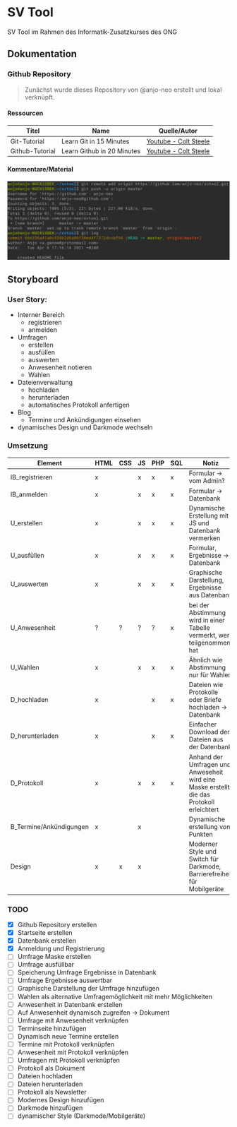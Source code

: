 # SV Tool

SV Tool im Rahmen des Informatik-Zusatzkurses des ONG

## Dokumentation

### Github Repository

> Zunächst wurde dieses Repository von @anjo-neo erstellt und lokal verknüpft.

#### Ressourcen
| Titel | Name | Quelle/Autor |
| --- | --- | --- |
| Git-Tutorial | Learn Git in 15 Minutes | [Youtube - Colt Steele](https://www.youtube.com/watch?v=USjZcfj8yxE) |
| Github-Tutorial | Learn Github in 20 Minutes | [Youtube - Colt Steele](https://www.youtube.com/watch?v=nhNq2kIvi9s) |

#### Kommentare/Material
![Screenshot vom Terminal "Github Repository erstellen"](https://github.com/anjo-neo/svtool/blob/master/Screenshots/Screenshot%20from%202021-04-06%2017-22-25.png)

## Storyboard

### User Story:

* Interner Bereich
  * registrieren
  * anmelden
* Umfragen
  * erstellen
  * ausfüllen
  * auswerten
  * Anwesenheit notieren
  * Wahlen
* Dateienverwaltung
  * hochladen
  * herunterladen
  * automatisches Protokoll anfertigen
* Blog
  * Termine und Ankündigungen einsehen
* dynamisches Design und Darkmode wechseln

### Umsetzung
| Element | HTML | CSS | JS | PHP | SQL | Notiz |
| --- | --- | --- | --- | --- | --- | --- |
| IB_registrieren | x | | x | x | x | Formular -> vom Admin? |
| IB_anmelden | x | | x | x | x | Formular -> Datenbank |
| U_erstellen | x | | x | x | x | Dynamische Erstellung mit JS und Datenbank vermerken |
| U_ausfüllen | x | | x | x | x | Formular, Ergebnisse -> Datenbank |
| U_auswerten | x | | x | x | x | Graphische Darstellung, Ergebnisse aus Datenbank |
| U_Anwesenheit | ? | ? | ? | ? | x | bei der Abstimmung wird in einer Tabelle vermerkt, wer teilgenommen hat |
| U_Wahlen | x | | x | x | x | Ähnlich wie Abstimmung nur für Wahlen |
| D_hochladen | x | | | x | x | Dateien wie Protokolle oder Briefe hochladen -> Datenbank |
| D_herunterladen | x | | | x | x | Einfacher Download der Dateien aus der Datenbank |
| D_Protokoll | x | | x | x | x | Anhand der Umfragen und Anweseheit wird eine Maske erstellt, die das Protokoll erleichtert |
| B_Termine/Ankündigungen | x | | x | | | Dynamische erstellung von Punkten |
| Design | x | x | x | | | Moderner Style und Switch für Darkmode, Barrierefreiheit für Mobilgeräte |

### TODO
- [x] Github Repository erstellen
- [x] Startseite erstellen
- [x] Datenbank erstellen
- [x] Anmeldung und Registrierung
- [ ] Umfrage Maske erstellen
- [ ] Umfrage ausfüllbar
- [ ] Speicherung Umfrage Ergebnisse in Datenbank
- [ ] Umfrage Ergebnisse auswertbar
- [ ] Graphische Darstellung der Umfrage hinzufügen
- [ ] Wahlen als alternative Umfragemöglichkeit mit mehr Möglichkeiten
- [ ] Anwesenheit in Datenbank erstellen
- [ ] Auf Anwesenheit dynamisch zugreifen -> Dokument
- [ ] Umfrage mit Anwesenheit verknüpfen
- [ ] Terminseite hinzufügen
- [ ] Dynamisch neue Termine erstellen
- [ ] Termine mit Protokoll verknüpfen
- [ ] Anwesenheit mit Protokoll verknüpfen
- [ ] Umfragen mit Protokoll verknüpfen
- [ ] Protokoll als Dokument
- [ ] Dateien hochladen
- [ ] Dateien herunterladen
- [ ] Protokoll als Newsletter
- [ ] Modernes Design hinzufügen
- [ ] Darkmode hinzufügen
- [ ] dynamischer Style (Darkmode/Mobilgeräte)
